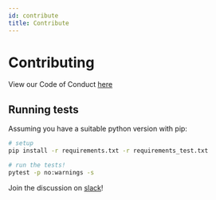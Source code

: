 ```yaml
---
id: contribute
title: Contribute
---
```


# Contributing
View our Code of Conduct [here](https://github.com/tophat/getting-started/blob/master/code-of-conduct.md)

## Running tests
Assuming you have a suitable python version with pip:

```bash
# setup
pip install -r requirements.txt -r requirements_test.txt

# run the tests!
pytest -p no:warnings -s
```

Join the discussion on [slack](https://tophat-opensource.slack.com)!


